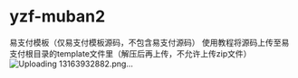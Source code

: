 # yzf-muban2
易支付模板（仅易支付模板源码，不包含易支付源码）
使用教程将源码上传至易支付根目录的template文件里（解压后再上传，不允许上传zip文件）
![Uploading 13163932882.png…]()

